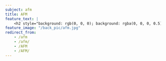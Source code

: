 ```yaml
---
subject: afm
title: AFM
feature_text: |
    <h2 style="background: rgb(0, 0, 0); background: rgba(0, 0, 0, 0.5); color: #f1f1f1; padding: 10px;">AFM</h2>
feature_image: "/back_pic/afm.jpg"
redirect_from:
    - /afm
    - /afm/
    - /AFM
    - /AFM/
---
```


